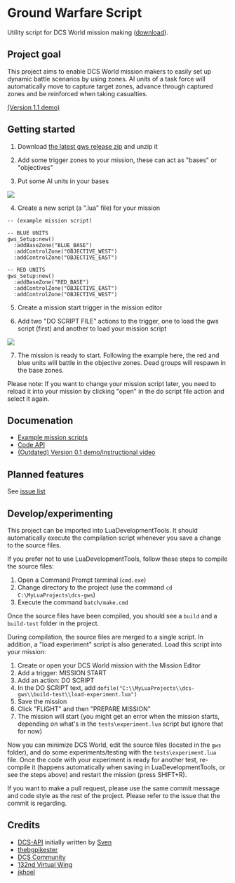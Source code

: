 # Ground Warfare Script
Utility script for DCS World mission making ([download](https://github.com/birgersp/dcs-gws/releases/latest/)).

## Project goal
This project aims to enable DCS World mission makers to easily set up dynamic battle scenarios by using zones. AI units of a task force will automatically move to capture target zones, advance through captured zones and be reinforced when taking casualties.

[(Version 1.1 demo)](https://www.youtube.com/watch?v=Cqv3Mj-Ss58)

## Getting started
1. Download [the latest gws release zip](https://github.com/birgersp/dcs-gws/releases/latest/) and unzip it 

2. Add some trigger zones to your mission, these can act as "bases" or "objectives" 

3. Put some AI units in your bases
<img src="http://i.imgur.com/GuYEOLj.jpg"/>

4. Create a new script (a ".lua" file) for your mission

```
-- (example mission script)

-- BLUE UNITS
gws_Setup:new()
  :addBaseZone("BLUE_BASE")
  :addControlZone("OBJECTIVE_WEST")
  :addControlZone("OBJECTIVE_EAST")

-- RED UNITS
gws_Setup:new()
  :addBaseZone("RED_BASE")
  :addControlZone("OBJECTIVE_EAST")
  :addControlZone("OBJECTIVE_WEST")
```

5. Create a mission start trigger in the mission editor 

6. Add two "DO SCRIPT FILE" actions to the trigger, one to load the gws script (first) and another to load your mission script
<img src="http://i.imgur.com/8enqsoo.jpg"/>

7. The mission is ready to start. Following the example here, the red and blue units will battle in the objective zones. Dead groups will respawn in the base zones. 

Please note: If you want to change your mission script later, you need to reload it into your mission by clicking "open" in the do script file action and select it again. 

## Documenation
- [Example mission scripts](https://github.com/birgersp/dcs-gws/tree/master/examples)
- [Code API](https://birgersp.github.io/dcs-gws/api/Setup.html)
- [(Outdated) Version 0.1 demo/instructional video](https://www.youtube.com/watch?v=bmTS60qrF5g)

## Planned features
See [issue list](https://github.com/birgersp/dcs-gws/issues)

## Develop/experimenting
This project can be imported into LuaDevelopmentTools. It should automatically execute the compilation script whenever you save a change to the source files.

If you prefer not to use LuaDevelopmentTools, follow these steps to compile the source files:
1. Open a Command Prompt terminal (`cmd.exe`)
2. Change directory to the project (use the command `cd C:\MyLuaProjects\dcs-gws`)
3. Execute the command `batch/make.cmd`

Once the source files have been compiled, you should see a `build` and a `build-test` folder in the project.

During compilation, the source files are merged to a single script. In addition, a "load experiment" script is also generated. Load this script into your mission:
1. Create or open your DCS World mission with the Mission Editor
2. Add a trigger: MISSION START
3. Add an action: DO SCRIPT
4. In the DO SCRIPT text, add `dofile("C:\\MyLuaProjects\\dcs-gws\\build-test\\load-experiment.lua")`
5. Save the mission
6. Click "FLIGHT" and then "PREPARE MISSION"
7. The mission will start (you might get an error when the mission starts, depending on what's in the `tests\experiment.lua` script but ignore that for now)

Now you can minimize DCS World, edit the source files (located in the `gws` folder), and do some experiments/testing with the `tests\experiment.lua` file. Once the code with your experiment is ready for another test, re-compile it (happens automatically when saving in LuaDevelopmentTools, or see the steps above) and restart the mission (press SHIFT+R).

If you want to make a pull request, please use the same commit message and code style as the rest of the project. Please refer to the issue that the commit is regarding.

## Credits
- [DCS-API](https://github.com/FlightControl-Master/DCS-API) initially written by [Sven](https://github.com/FlightControl-Master)
- [thebgpikester](https://github.com/thebgpikester)
- [DCS Community](https://forums.eagle.ru/showthread.php?t=179522)
- [132nd Virtual Wing](http://www.132virtualwing.org/)
- [jkhoel](https://github.com/jkhoel)
